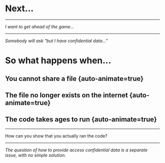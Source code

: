 # Next...

---

*I want to get ahead of the game...*

---

*Somebody will ask "but I have confidential data..."*

# So what happens when...

## You cannot share a file {auto-animate=true}

## The file no longer exists on the internet {auto-animate=true}

## The code takes ages to run  {auto-animate=true}

---

How can you show that you actually ran the code? 

---

*The question of how to provide access confidential data is a separate issue, with no simple solution.*

